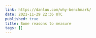 ```yaml
---
link: https://danluu.com/why-benchmark/
date: 2021-11-29 22:36 UTC
published: true
title: Some reasons to measure
tags: []
---
```



